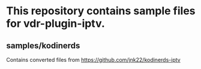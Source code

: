 # This repository contains sample files for vdr-plugin-iptv.

## samples/kodinerds
Contains converted files from https://github.com/jnk22/kodinerds-iptv
